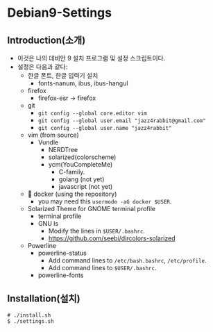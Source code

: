 # Debian9-Settings

## Introduction(소개)
* 이것은 나의 데비안 9 설치 프로그램 및 설정 스크립트이다.
* 설정은 다음과 같다:
  * 한글 폰트, 한글 입력기 설치
    * fonts-nanum, ibus, ibus-hangul
  * firefox
    * firefox-esr -> firefox 
  * git
    * `git config --global core.editor vim`
    * `git config --global user.email "jazz4rabbit@gmail.com"`
    * `git config --global user.name "jazz4rabbit"`
  * vim (from source)
    * Vundle
      * NERDTree
      * solarized(colorscheme)
      * ycm(YouCompleteMe)
        * C-family.
        * golang (not yet)
        * javascript (not yet)
  * :whale: docker (using the repository)
    * you may need this `usermode -aG docker $USER`.
  * Solarized Theme for GNOME terminal profile
    * terminal profile
    * GNU ls
      * Modify the lines in `$USER/.bashrc`.
      * https://github.com/seebi/dircolors-solarized
  * Powerline
    * powerline-status 
      * Add command lines to `/etc/bash.bashrc`, `/etc/profile`.
      * Add command lines to `$USER/.bashrc`.
    * powerline-fonts

## Installation(설치)
```
# ./install.sh
$ ./settings.sh
```
